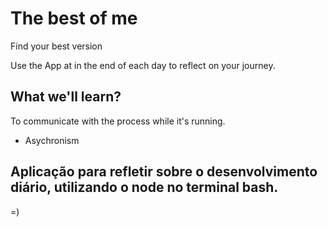 # The best of me
Find your best version


Use the App at in the end of each day to reflect on your journey.


## What we'll learn?

To communicate with the process while it's running.

* Asychronism


## Aplicação para refletir sobre o desenvolvimento diário, utilizando o node no terminal bash.
=)

